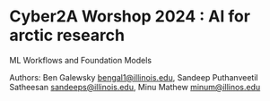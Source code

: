 # Cyber2A Worshop 2024 : AI for arctic research
ML Workflows and Foundation Models

Authors:
Ben Galewsky <bengal1@illinois.edu>, Sandeep Puthanveetil Satheesan <sandeeps@illinois.edu>, Minu Mathew <minum@illinos.edu>
